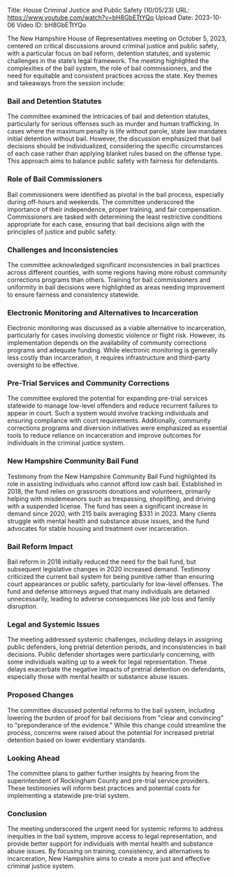 Title: House Criminal Justice and Public Safety (10/05/23)
URL: https://www.youtube.com/watch?v=bH8GbETtYQo
Upload Date: 2023-10-06
Video ID: bH8GbETtYQo

The New Hampshire House of Representatives meeting on October 5, 2023, centered on critical discussions around criminal justice and public safety, with a particular focus on bail reform, detention statutes, and systemic challenges in the state’s legal framework. The meeting highlighted the complexities of the bail system, the role of bail commissioners, and the need for equitable and consistent practices across the state. Key themes and takeaways from the session include:

### **Bail and Detention Statutes**
The committee examined the intricacies of bail and detention statutes, particularly for serious offenses such as murder and human trafficking. In cases where the maximum penalty is life without parole, state law mandates initial detention without bail. However, the discussion emphasized that bail decisions should be individualized, considering the specific circumstances of each case rather than applying blanket rules based on the offense type. This approach aims to balance public safety with fairness for defendants.

### **Role of Bail Commissioners**
Bail commissioners were identified as pivotal in the bail process, especially during off-hours and weekends. The committee underscored the importance of their independence, proper training, and fair compensation. Commissioners are tasked with determining the least restrictive conditions appropriate for each case, ensuring that bail decisions align with the principles of justice and public safety.

### **Challenges and Inconsistencies**
The committee acknowledged significant inconsistencies in bail practices across different counties, with some regions having more robust community corrections programs than others. Training for bail commissioners and uniformity in bail decisions were highlighted as areas needing improvement to ensure fairness and consistency statewide.

### **Electronic Monitoring and Alternatives to Incarceration**
Electronic monitoring was discussed as a viable alternative to incarceration, particularly for cases involving domestic violence or flight risk. However, its implementation depends on the availability of community corrections programs and adequate funding. While electronic monitoring is generally less costly than incarceration, it requires infrastructure and third-party oversight to be effective.

### **Pre-Trial Services and Community Corrections**
The committee explored the potential for expanding pre-trial services statewide to manage low-level offenders and reduce recurrent failures to appear in court. Such a system would involve tracking individuals and ensuring compliance with court requirements. Additionally, community corrections programs and diversion initiatives were emphasized as essential tools to reduce reliance on incarceration and improve outcomes for individuals in the criminal justice system.

### **New Hampshire Community Bail Fund**
Testimony from the New Hampshire Community Bail Fund highlighted its role in assisting individuals who cannot afford low cash bail. Established in 2018, the fund relies on grassroots donations and volunteers, primarily helping with misdemeanors such as trespassing, shoplifting, and driving with a suspended license. The fund has seen a significant increase in demand since 2020, with 215 bails averaging $331 in 2023. Many clients struggle with mental health and substance abuse issues, and the fund advocates for stable housing and treatment over incarceration.

### **Bail Reform Impact**
Bail reform in 2018 initially reduced the need for the bail fund, but subsequent legislative changes in 2020 increased demand. Testimony criticized the current bail system for being punitive rather than ensuring court appearances or public safety, particularly for low-level offenses. The fund and defense attorneys argued that many individuals are detained unnecessarily, leading to adverse consequences like job loss and family disruption.

### **Legal and Systemic Issues**
The meeting addressed systemic challenges, including delays in assigning public defenders, long pretrial detention periods, and inconsistencies in bail decisions. Public defender shortages were particularly concerning, with some individuals waiting up to a week for legal representation. These delays exacerbate the negative impacts of pretrial detention on defendants, especially those with mental health or substance abuse issues.

### **Proposed Changes**
The committee discussed potential reforms to the bail system, including lowering the burden of proof for bail decisions from "clear and convincing" to "preponderance of the evidence." While this change could streamline the process, concerns were raised about the potential for increased pretrial detention based on lower evidentiary standards.

### **Looking Ahead**
The committee plans to gather further insights by hearing from the superintendent of Rockingham County and pre-trial service providers. These testimonies will inform best practices and potential costs for implementing a statewide pre-trial system.

### **Conclusion**
The meeting underscored the urgent need for systemic reforms to address inequities in the bail system, improve access to legal representation, and provide better support for individuals with mental health and substance abuse issues. By focusing on training, consistency, and alternatives to incarceration, New Hampshire aims to create a more just and effective criminal justice system.